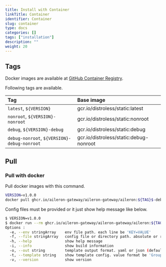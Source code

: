 ```yaml
---
title: Install with Container
linkTitle: Container
identifier: Container
slug: container
type: docs
categories: []
tags: ["installation"]
description: ""
weight: 20
---
```


## Tags

Docker images are available at [GitHub Container Registry](https://github.com/orgs/aileron-gateway/packages?repo_name=aileron-gateway).

Following tags are available.

| Tag | Base image |
| :- | :- |
| `latest`, `${VERSION}` | gcr.io/distroless/static:latest |
| `nonroot`, `${VERSION}-nonroot` | gcr.io/distroless/static:nonroot |
| `debug`, `${VERSION}-debug` | gcr.io/distroless/static:debug |
| `debug-nonroot`, `${VERSION}-debug-nonroot` | gcr.io/distroless/static:debug-nonroot |

## Pull

### Pull with docker

Pull docker images with this command.

```bash
VERSION=v1.0.0
docker pull ghcr.io/aileron-gateway/aileron-gateway/aileron:${TAG}$-debug
```

Config files must be provided or it just show help message like below.

```bash
$ VERSION=v1.0.0
$ docker run --rm ghcr.io/aileron-gateway/aileron-gateway/aileron:${TAG}$-debug
Options :
  -e, --env stringArray    env file path. each line be 'KEY=VALUE'
  -f, --file stringArray   config file or directory path. absolute or relative
  -h, --help               show help message
  -i, --info               show build information
  -o, --out string         template output format. yaml or json (default "yaml")
  -t, --template string    show template config. value format be 'Group/Version/Kind(/Namespace/Name)'
  -v, --version            show version
```
